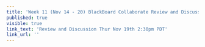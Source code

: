 ```yaml
---
title: 'Week 11 (Nov 14 - 20) BlackBoard Collaborate Review and Discussion'
published: true
visible: true
link_text: 'Review and Discussion Thur Nov 19th 2:30pm PDT'
link_url: ''
---
```

